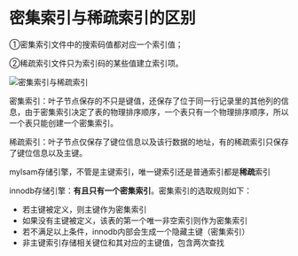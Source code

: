# 密集索引与稀疏索引的区别

①密集索引文件中的搜索码值都对应一个索引值；

②稀疏索引文件只为索引码的某些值建立索引项。

![密集索引与稀疏索引](C:\Users\YuChen_Xu\Desktop\密集索引与稀疏索引.PNG)

密集索引：叶子节点保存的不只是键值，还保存了位于同一行记录里的其他列的信息，由于密集索引决定了表的物理排序顺序，一个表只有一个物理排序顺序，所以一个表只能创建一个密集索引。

稀疏索引：叶子节点仅保存了键位信息以及该行数据的地址，有的稀疏索引只保存了键位信息以及主键。

mylsam存储引擎，不管是主键索引，唯一键索引还是普通索引都是**稀疏**索引

innodb存储引擎：**有且只有一个密集索引**。密集索引的选取规则如下：

- 若主键被定义，则主键作为密集索引
- 如果没有主键被定义，该表的第一个唯一非空索引则作为密集索引
- 若不满足以上条件，innodb内部会生成一个隐藏主键（密集索引）
- 非主键索引存储相关键位和其对应的主键值，包含两次查找



